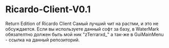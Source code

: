 # Ricardo-Client-V0.1
Return Edition of Ricardo Client
Самый лучший чит на растми, и это не обсуждается. 
Если вы используете данный софт за базу, в WaterMark обязателтно должен быть мой ник "zTerrarxd_"
а так-же в GuiMainMenu - ссылка на данный репозиторий. 
